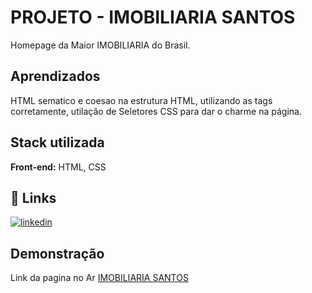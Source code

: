 
# PROJETO - IMOBILIARIA SANTOS

Homepage da Maior IMOBILIARIA do Brasil.


## Aprendizados

HTML sematico e coesao na estrutura HTML, utilizando as tags corretamente, utilação de Seletores CSS para dar o charme na página.



## Stack utilizada

**Front-end:** HTML, CSS




## 🔗 Links
[![linkedin](https://img.shields.io/badge/linkedin-0A66C2?style=for-the-badge&logo=linkedin&logoColor=white)](https://www.linkedin.com/in/nicolas-pantoja)


## Demonstração
Link da pagina no Ar [IMOBILIARIA SANTOS](https://imobiliaria-santos9090.netlify.app/#servicos) 

